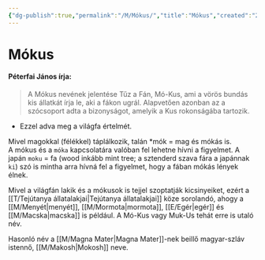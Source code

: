 ```yaml
---
{"dg-publish":true,"permalink":"/M/Mókus/","title":"Mókus","created":"2024-05-11T00:34","updated":"2024-05-11T00:34"}
---
```



# Mókus

#### Péterfai János írja:

> A Mókus nevének jelentése Tűz a Fán, Mó-Kus, ami a vörös bundás kis állatkát írja le, aki a fákon ugrál. Alapvetően azonban az a szócsoport adta a bizonyságot, amelyik a Kus rokonságába tartozik.  
- Ezzel adva meg a világfa értelmét.

Mivel magokkal (félékkel) táplálkozik, talán \*mók = mag és mókás is.  
A mókus és a `móka` kapcsolatára valóban fel lehetne hívni a figyelmet. A japán `moku` = fa (wood inkább mint tree; a sztenderd szava fára a japánnak `ki`) szó is mintha arra hívná fel a figyelmet, hogy a fában mókás lények élnek.  

Mivel a világfán lakik és a mókusok is tejjel szoptatják kicsinyeiket, ezért a [[T/Tejútanya állatalakjai\|Tejútanya állatalakjai]] köze sorolandó, ahogy a [[M/Menyét\|menyét]], [[M/Mormota\|mormota]], [[E/Egér\|egér]] és [[M/Macska\|macska]] is például. A Mó-Kus vagy Muk-Us tehát erre is utaló név.  

Hasonló név a [[M/Magna Mater\|Magna Mater]]-nek beillő magyar-szláv istennő, [[M/Makosh\|Mokosh]] neve.  
